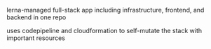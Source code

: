 lerna-managed full-stack app including infrastructure, frontend, and backend in one repo

uses codepipeline and cloudformation to self-mutate the stack with important resources
